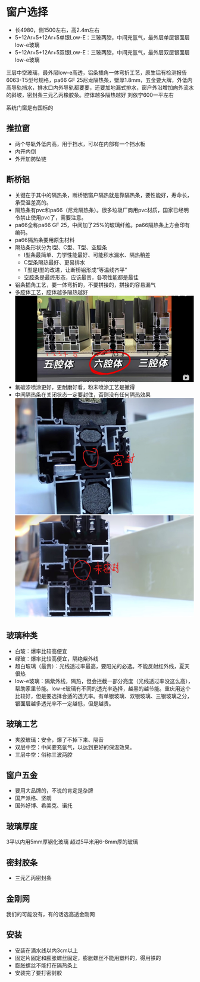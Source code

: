 # 窗户选择

* 长4980，侧1500左右，高2.4m左右
* 5+12Ar+5+12Ar+5单银Low-E：三玻两腔，中间充氩气，最外层单层银面层low-e玻璃
* 5+12Ar+5+12Ar+5双银Low-E：三玻两腔，中间充氩气，最外层双层银面层low-e玻璃

三层中空玻璃，最外层low-e高透，铝条插角一体弯折工艺，原生铝有检测报告6063-T5型号规格，pa66 GF 25尼龙隔热条，壁厚1.8mm，五金要大牌，外低内高导轨挡水，排水口内外导轨都要要，还要加地漏式排水，窗户外沿增加向外流水的斜坡，密封条三元乙丙橡胶条。腔体越多隔热越好
刘依宁600一平左右

系统门窗是有国标的

## 推拉窗

* 两个导轨外低内高，用于挡水，可以在内部有一个挡水板
* 内开内倒
* 外开加防坠链

## 断桥铝

* 关键在于其中的隔热条，断桥铝窗户隔热就是靠隔热条，要性能好，寿命长，承受温差高的。
* 隔热条有pvc和pa66（尼龙隔热条）。很多垃圾厂商用pvc材质，国家已经明令禁止使用pvc了，需要注意。
* pa66全称pa66 GF 25，中间加了25%的玻璃纤维。pa66隔热条上方会印有编码。
* pa66隔热条要用原生材料
* 隔热条形状分为I型、C型、T型、空腔条
  * I型条最简单、力学性能最好、可能积水漏水、隔热稍差
  * C型条隔热最好、更易排水
  * T型是I型的改进，让断桥铝形成“等温线齐平”
  * 空腔条是最终形态，应该最贵，各项性能都是最佳
* 铝条插角工艺，要一体弯折的，不要拼接的，拼接的容易漏气
* 多腔体工艺，腔体越多隔热越好
![](./img/%E5%A4%9A%E8%85%94%E4%BD%93.jpg)
* 氟碳漆喷涂更好，更耐磨好看，粉末喷涂工艺是撇得
* 中间隔热条在关闭状态一定要封住，否则没有任何隔热效果
![](./img/%E5%AF%86%E5%B0%81%E6%9D%A1%E5%AF%86%E5%B0%81.jpg)
![](./img/%E5%AF%86%E5%B0%81%E6%9D%A1%E6%9C%AA%E5%AF%86%E5%B0%81.jpg)

## 玻璃种类

* 白玻：爆率比较高便宜
* 绿玻：爆率比较高便宜，隔绝紫外线
* 超白玻璃（最贵）：光线透过率最高，要阳光的必选。不能反射红外线，夏天很热
* low-e玻璃：隔紫外线，隔热，但会拦截一部分亮度（光线透过率没这么高），帮助家里节能。low-e玻璃有不同的透光率选择，越黑的越节能。重庆用这个比较好，但是要选择合适的透光率。有单银玻璃、双银玻璃、三银玻璃之分，银面层越多透光率不一定越低，但是越贵。

## 玻璃工艺

* 夹胶玻璃：安全，爆了不掉下来、隔音
* 双层中空：中间要充氩气，以达到更好的保温效果。
* 三层中空：俗称三波两腔

## 窗户五金

* 要用大品牌的，不说的肯定是杂牌
* 国产派格、坚朗
* 国外好博、希美克、诺托

## 玻璃厚度

3平以内用5mm厚钢化玻璃
超过5平米用6-8mm厚的玻璃

## 密封胶条

* 三元乙丙密封条

## 金刚网

我们的可能没有，有的话选高透金刚网

## 安装

* 安装在滴水线以内3cm以上
* 固定片固定和膨胀螺丝固定，膨胀螺丝不能用塑料的，得用铁的
* 膨胀螺丝不能打在隔热条上
* 安装完了要打密封胶